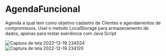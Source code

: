 # AgendaFuncional
Agenda a qual tem como objetivo cadastro de Clientes e agendamentos de compromissos. Usei o metodo LocalStorage para armazenamento de dados, apenas para testar exeriência com Java Script

![Captura de tela 2022-12-19 234024](https://user-images.githubusercontent.com/103136917/208569313-5a1b8285-f842-496c-b396-63c76d6ed2dc.jpg)
![Captura de tela 2022-12-19 234120](https://user-images.githubusercontent.com/103136917/208569316-fd36953a-002a-4eca-9256-8879faeb0444.jpg)
